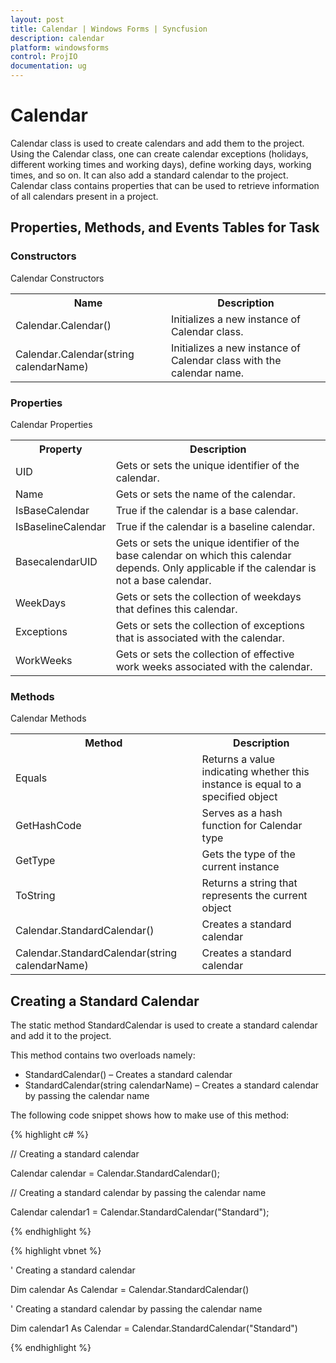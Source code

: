 ```yaml
---
layout: post
title: Calendar | Windows Forms | Syncfusion
description: calendar
platform: windowsforms
control: ProjIO
documentation: ug
---
```


# Calendar

Calendar class is used to create calendars and add them to the project. Using the Calendar class, one can create calendar exceptions (holidays, different working times and working days), define working days, working times, and so on. It can also add a standard calendar to the project. Calendar class contains properties that can be used to retrieve information of all calendars present in a project.

## Properties, Methods, and Events Tables for Task

### Constructors

Calendar Constructors

<table>
<tr>
<th>
Name</th><th>
Description</th></tr>
<tr>
<td>
Calendar.Calendar()</td><td>
Initializes a new instance of Calendar class.</td></tr>
<tr>
<td>
Calendar.Calendar(string calendarName)</td><td>
Initializes a new instance of Calendar class with the calendar name.</td></tr>
</table>

### Properties

Calendar Properties

<table>
<tr>
<th>
Property</th><th>
Description</th></tr>
<tr>
<td>
UID</td><td>
Gets or sets the unique identifier of the calendar.</td></tr>
<tr>
<td>
Name</td><td>
Gets or sets the name of the calendar.</td></tr>
<tr>
<td>
IsBaseCalendar</td><td>
True if the calendar is a base calendar.</td></tr>
<tr>
<td>
IsBaselineCalendar</td><td>
True if the calendar is a baseline calendar.</td></tr>
<tr>
<td>
BasecalendarUID</td><td>
Gets or sets the unique identifier of the base calendar on which this calendar depends. Only applicable if the calendar is not a base calendar.</td></tr>
<tr>
<td>
WeekDays</td><td>
Gets or sets the collection of weekdays that defines this calendar.</td></tr>
<tr>
<td>
Exceptions</td><td>
Gets or sets the collection of exceptions that is associated with the calendar.</td></tr>
<tr>
<td>
WorkWeeks</td><td>
Gets or sets the collection of effective work weeks associated with the calendar.</td></tr>
</table>

### Methods

Calendar Methods

<table>
<tr>
<th>
Method </th><th>
Description </th></tr>
<tr>
<td>
Equals</td><td>
Returns a value indicating whether this instance is equal to a specified object</td></tr>
<tr>
<td>
GetHashCode</td><td>
Serves as a hash function for Calendar type</td></tr>
<tr>
<td>
GetType</td><td>
Gets the type of the current instance</td></tr>
<tr>
<td>
ToString</td><td>
Returns a string that represents the current object</td></tr>
<tr>
<td>
Calendar.StandardCalendar()</td><td>
Creates a standard calendar</td></tr>
<tr>
<td>
Calendar.StandardCalendar(string calendarName)</td><td>
Creates a standard calendar</td></tr>
</table>

## Creating a Standard Calendar

The static method StandardCalendar is used to create a standard calendar and add it to the project. 

This method contains two overloads namely:

* StandardCalendar() – Creates a standard calendar
* StandardCalendar(string calendarName) – Creates a standard calendar by passing the calendar name

The following code snippet shows how to make use of this method:


{% highlight c# %}

// Creating a standard calendar

Calendar calendar = Calendar.StandardCalendar();



// Creating a standard calendar by passing the calendar name

Calendar calendar1 = Calendar.StandardCalendar("Standard");

{% endhighlight %}

{% highlight vbnet %}

' Creating a standard calendar

Dim calendar As Calendar = Calendar.StandardCalendar()



' Creating a standard calendar by passing the calendar name

Dim calendar1 As Calendar = Calendar.StandardCalendar("Standard")

{% endhighlight %}